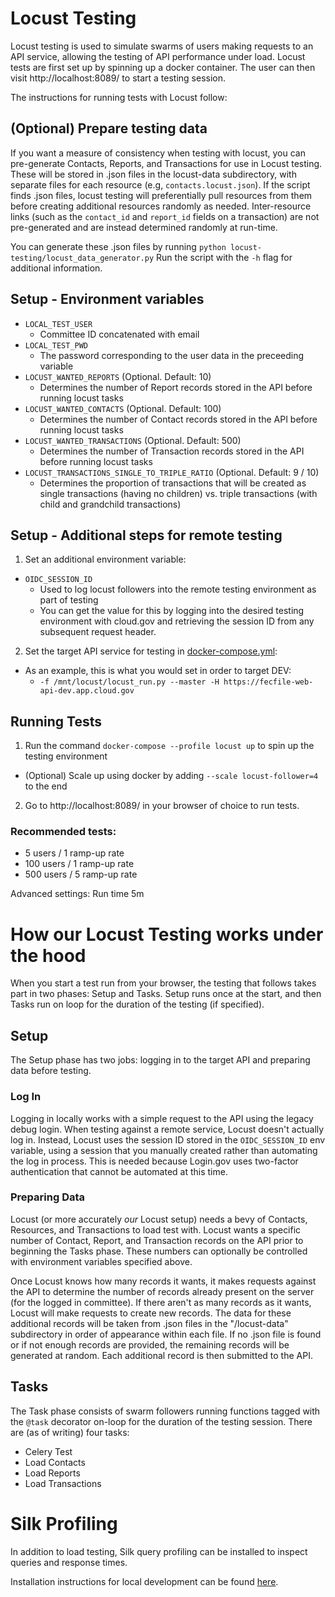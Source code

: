 # Locust Testing

Locust testing is used to simulate swarms of users making requests to an API service, allowing
the testing of API performance under load.  Locust tests are first set up by spinning up a
docker container.  The user can then visit http://localhost:8089/ to start a testing session.

The instructions for running tests with Locust follow:

## (Optional) Prepare testing data

If you want a measure of consistency when testing with locust, you can pre-generate Contacts,
Reports, and Transactions for use in Locust testing.  These will be stored in .json files in
the locust-data subdirectory, with separate files for each resource (e.g, `contacts.locust.json`).
If the script finds .json files, locust testing will preferentially pull resources from them
before creating additional resources randomly as needed.  Inter-resource links (such as the
`contact_id` and `report_id` fields on a transaction) are not pre-generated and are instead
determined randomly at run-time.

You can generate these .json files by running `python locust-testing/locust_data_generator.py`
Run the script with the `-h` flag for additional information.

## Setup - Environment variables

- `LOCAL_TEST_USER`
  - Committee ID concatenated with email
- `LOCAL_TEST_PWD`
  - The password corresponding to the user data in the preceeding variable
- `LOCUST_WANTED_REPORTS` (Optional. Default: 10)
  - Determines the number of Report records stored in the API before running locust tasks
- `LOCUST_WANTED_CONTACTS` (Optional. Default: 100)
  - Determines the number of Contact records stored in the API before running locust tasks
- `LOCUST_WANTED_TRANSACTIONS` (Optional. Default: 500)
  - Determines the number of Transaction records stored in the API before running locust tasks
- `LOCUST_TRANSACTIONS_SINGLE_TO_TRIPLE_RATIO` (Optional. Default: 9 / 10)
  - Determines the proportion of transactions that will be created as single transactions
 (having no children) vs. triple transactions (with child and grandchild transactions)


## Setup - Additional steps for remote testing

1. Set an additional environment variable:
- `OIDC_SESSION_ID`
  - Used to log locust followers into the remote testing environment as part of testing
  - You can get the value for this by logging into the desired testing environment with cloud.gov
 and retrieving the session ID from any subsequent request header.

2. Set the target API service for testing in [docker-compose.yml](https://github.com/fecgov/fecfile-web-api/blob/develop/docker-compose.yml#L118):
- As an example, this is what you would set in order to target DEV:
  - `-f /mnt/locust/locust_run.py --master -H https://fecfile-web-api-dev.app.cloud.gov`

## Running Tests

1. Run the command `docker-compose --profile locust up` to spin up the testing environment
- (Optional) Scale up using docker by adding `--scale locust-follower=4` to the end

2. Go to http://localhost:8089/ in your browser of choice to run tests.

### Recommended tests:
- 5 users / 1 ramp-up rate
- 100 users / 1 ramp-up rate
- 500 users / 5 ramp-up rate

Advanced settings: Run time 5m

# How our Locust Testing works under the hood

When you start a test run from your browser, the testing that follows takes part in two phases:
Setup and Tasks.  Setup runs once at the start, and then Tasks run on loop for the duration of the
testing (if specified).

## Setup

The Setup phase has two jobs: logging in to the target API and preparing data before testing.

### Log In

Logging in locally works with a simple request to the API using the legacy debug login.  When testing
against a remote service, Locust doesn't actually log in.  Instead, Locust uses the session ID stored
in the `OIDC_SESSION_ID` env variable, using a session that you manually created rather than automating
the log in process.  This is needed because Login.gov uses two-factor authentication that cannot be
automated at this time.

### Preparing Data

Locust (or more accurately *our* Locust setup) needs a bevy of Contacts, Resources, and Transactions to
load test with.  Locust wants a specific number of Contact, Report, and Transaction records on the API
prior to beginning the Tasks phase.  These numbers can optionally be controlled with environment variables
specified above.

Once Locust knows how many records it wants, it makes requests against the API to determine the number of
records already present on the server (for the logged in committee).  If there aren't as many records as it
wants, Locust will make requests to create new records.  The data for these additional records will be taken
from .json files in the "/locust-data" subdirectory in order of appearance within each file.  If no .json
file is found or if not enough records are provided, the remaining records will be generated at random.
Each additional record is then submitted to the API.

## Tasks

The Task phase consists of swarm followers running functions tagged with the `@task` decorator on-loop for
the duration of the testing session.  There are (as of writing) four tasks:
- Celery Test
- Load Contacts
- Load Reports
- Load Transactions


# Silk Profiling

In addition to load testing, Silk query profiling can be installed to inspect queries and response times.

Installation instructions for local development can be found [here](https://github.com/jazzband/django-silk?tab=readme-ov-file#installation).
